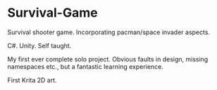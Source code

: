 # Survival-Game
Survival shooter game.  Incorporating pacman/space invader aspects.

C#.
Unity.
Self taught.

My first ever complete solo project.
Obvious faults in design, missing namespaces etc., but a fantastic learning experience.

First Krita 2D art.


